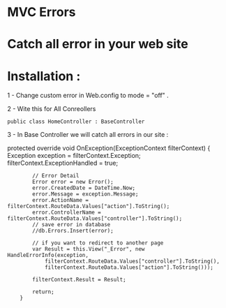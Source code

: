 # MVC Errors

# Catch all error in your web site

# Installation : 

1 - Change custom error  in Web.config to mode = "off" .

2 - Wite this for All Conreollers
   
    public class HomeController : BaseController
    
3 - In Base Controller we will catch all errors in our site : 

 protected override void OnException(ExceptionContext filterContext)
        {
            Exception exception = filterContext.Exception;
            filterContext.ExceptionHandled = true;

            // Error Detail
            Error error = new Error();
            error.CreatedDate = DateTime.Now;
            error.Message = exception.Message;
            error.ActionName = filterContext.RouteData.Values["action"].ToString();
            error.ControllerName = filterContext.RouteData.Values["controller"].ToString();
            // save error in database
            //db.Errors.Insert(error);

            // if you want to redirect to another page
            var Result = this.View("_Error", new HandleErrorInfo(exception,
                filterContext.RouteData.Values["controller"].ToString(),
                filterContext.RouteData.Values["action"].ToString()));

            filterContext.Result = Result;

            return;
        }


